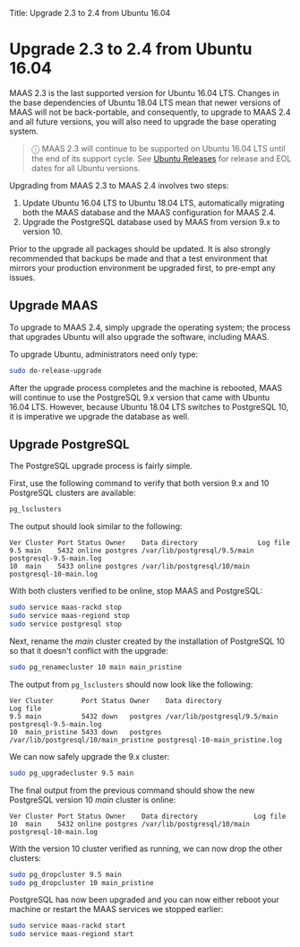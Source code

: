Title: Upgrade 2.3 to 2.4 from Ubuntu 16.04

# Upgrade 2.3 to 2.4 from Ubuntu 16.04

MAAS 2.3 is the last supported version for Ubuntu 16.04 LTS. Changes in the
base dependencies of Ubuntu 18.04 LTS mean that newer versions of MAAS will not
be back-portable, and consequently, to upgrade to MAAS 2.4 and all future
versions, you will also need to upgrade the base operating system.

> ⓘ MAAS 2.3 will continue to be supported on Ubuntu 16.04 LTS until the end of its support cycle. See [Ubuntu Releases][ubuntu-wiki-releases] for release and EOL dates for all Ubuntu versions.

Upgrading from MAAS 2.3 to MAAS 2.4 involves two steps:

1. Update Ubuntu 16.04 LTS to Ubuntu 18.04 LTS, automatically migrating both
   the MAAS database and the MAAS configuration for MAAS 2.4.
1. Upgrade the PostgreSQL database used by MAAS from version 9.x to version 10.

Prior to the upgrade all packages should be updated. It is also strongly
recommended that backups be made and that a test environment that mirrors your
production environment be upgraded first, to pre-empt any issues.

## Upgrade MAAS

To upgrade to MAAS 2.4, simply upgrade the operating system; the process
that upgrades Ubuntu will also upgrade the software, including MAAS.

To upgrade Ubuntu, administrators need only type:

```bash
sudo do-release-upgrade
```

After the upgrade process completes and the machine is rebooted, MAAS will
continue to use the PostgreSQL 9.x version that came with Ubuntu 16.04 LTS.
However, because Ubuntu 18.04 LTS switches to PostgreSQL 10, it is imperative
we upgrade the database as well.

## Upgrade PostgreSQL

The PostgreSQL upgrade process is fairly simple.

First, use the following command to verify that both version 9.x and 10 PostgreSQL clusters are available: 

```bash
pg_lsclusters
```

The output should look similar to the following:

```no-highlight
Ver Cluster Port Status Owner    Data directory               Log file
9.5 main    5432 online postgres /var/lib/postgresql/9.5/main postgresql-9.5-main.log
10  main    5433 online postgres /var/lib/postgresql/10/main  postgresql-10-main.log
```

With both clusters verified to be online, stop MAAS and PostgreSQL:

```bash
sudo service maas-rackd stop 
sudo service maas-regiond stop 
sudo service postgresql stop
```

Next, rename the *main* cluster created by the installation of PostgreSQL 10 so that it doesn't conflict with the upgrade:


```bash
sudo pg_renamecluster 10 main main_pristine
```

The output from `pg_lsclusters` should now look like the following:

```no-highlight
Ver Cluster       Port Status Owner    Data directory                       Log file
9.5 main          5432 down   postgres /var/lib/postgresql/9.5/main         postgresql-9.5-main.log
10  main_pristine 5433 down   postgres /var/lib/postgresql/10/main_pristine postgresql-10-main_pristine.log

```

We can now safely upgrade the 9.x cluster:

```bash
sudo pg_upgradecluster 9.5 main
```

The final output from the previous command should show the new PostgreSQL
version 10 *main* cluster is online:

```no-highlight
Ver Cluster Port Status Owner    Data directory              Log file
10  main    5432 online postgres /var/lib/postgresql/10/main postgresql-10-main.log
```

With the version 10 cluster verified as running, we can now drop the other clusters:

```bash
sudo pg_dropcluster 9.5 main
sudo pg_dropcluster 10 main_pristine
```

PostgreSQL has now been upgraded and you can now either reboot your machine or
restart the MAAS services we stopped earlier:

```bash
sudo service maas-rackd start
sudo service maas-regiond start
```

<!-- LINKS -->

[ubuntu-wiki-releases]: https://wiki.ubuntu.com/Releases
